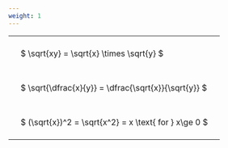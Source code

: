 ```yaml
---
weight: 1
---
```


<style type="text/css">
#T_97100 th.col_heading {
  text-align: left;
  font-size: 1em;
}
#T_97100 td {
  text-align: left;
  font-size: 1em;
  padding: 1.5em;
}
</style>
<table id="T_97100">
  <thead>
  </thead>
  <tbody>
    <tr>
      <td id="T_97100_row0_col0" class="data row0 col0" >$ \sqrt{xy} = \sqrt{x} \times \sqrt{y} $</td>
    </tr>
    <tr>
      <td id="T_97100_row1_col0" class="data row1 col0" >$ \sqrt{\dfrac{x}{y}} = \dfrac{\sqrt{x}}{\sqrt{y}} $</td>
    </tr>
    <tr>
      <td id="T_97100_row2_col0" class="data row2 col0" >$ (\sqrt{x})^2 = \sqrt{x^2} = x \text{ for } x\ge 0 $</td>
    </tr>
  </tbody>
</table>
